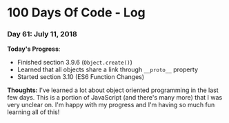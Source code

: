 # 100 Days Of Code - Log

### Day 61: July 11, 2018

**Today's Progress**: 
* Finished section 3.9.6 (`Object.create()`)
* Learned that all objects share a link through `__proto__` property
* Started section 3.10 (ES6 Function Changes)

**Thoughts:** I've learned a lot about object oriented programming in the last few days.  This is a portion of JavaScript (and there's many more) that I was very unclear on.  I'm happy with my progress and I'm having so much fun learning all of this! 
